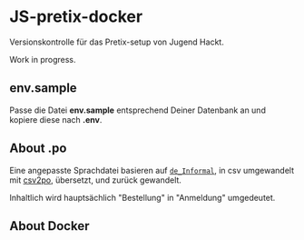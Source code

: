 # JS-pretix-docker

Versionskontrolle für das Pretix-setup von Jugend Hackt.

Work in progress.

## env.sample
Passe die Datei **env.sample** entsprechend Deiner Datenbank an und kopiere diese nach **.env**.

## About .po

Eine angepasste Sprachdatei basieren auf [`de_Informal`](https://github.com/pretix/pretix/tree/master/src/pretix/locale/de_Informal), in csv umgewandelt mit [csv2po](http://docs.translatehouse.org/projects/translate-toolkit/en/latest/commands/csv2po.html),
übersetzt, und zurück gewandelt.

Inhaltlich wird hauptsächlich "Bestellung" in "Anmeldung" umgedeutet.

## About Docker
